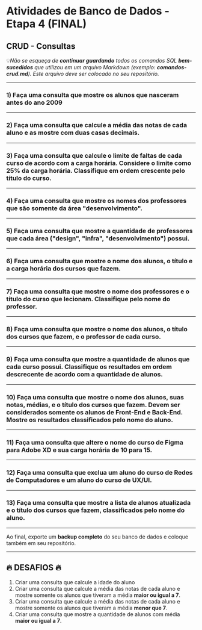 # Atividades de Banco de Dados - Etapa 4 (FINAL)

## CRUD - Consultas

💡*Não se esqueça de **continuar guardando** todos os comandos SQL **bem-sucedidos** que utilizou em um arquivo Markdown (exemplo: **comandos-crud.md**). Este arquivo deve ser colocado no seu repositório.*

---

### 1) Faça uma consulta que mostre os alunos que nasceram antes do ano 2009

---

### 2) Faça uma consulta que calcule a média das notas de cada aluno e as mostre com duas casas decimais.

---

### 3) Faça uma consulta que calcule o limite de faltas de cada curso de acordo com a carga horária. Considere o limite como 25% da carga horária. Classifique em ordem crescente pelo título do curso.

---

### 4) Faça uma consulta que mostre os nomes dos professores que são somente da área "desenvolvimento".

---

### 5) Faça uma consulta que mostre a quantidade de professores que cada área ("design", "infra", "desenvolvimento") possui.

---

### 6) Faça uma consulta que mostre o nome dos alunos, o título e a carga horária dos cursos que fazem.

---

### 7) Faça uma consulta que mostre o nome dos professores e o título do curso que lecionam. Classifique pelo nome do professor.

---

### 8) Faça uma consulta que mostre o nome dos alunos, o título dos cursos que fazem, e o professor de cada curso.

---

### 9) Faça uma consulta que mostre a quantidade de alunos que cada curso possui. Classifique os resultados em ordem descrecente de acordo com a quantidade de alunos.

---

### 10) Faça uma consulta que mostre o nome dos alunos, suas notas, médias, e o título dos cursos que fazem. Devem ser considerados somente os alunos de Front-End e Back-End. Mostre os resultados classificados pelo nome do aluno.

---

### 11) Faça uma consulta que altere o nome do curso de Figma para Adobe XD e sua carga horária de 10 para 15.

---

### 12) Faça uma consulta que exclua um aluno do curso de Redes de Computadores e um aluno do curso de UX/UI.

---

### 13) Faça uma consulta que mostre a lista de alunos atualizada e o título dos cursos que fazem, classificados pelo nome do aluno.

---

Ao final, exporte um **backup completo** do seu banco de dados e coloque também em seu repositório.

---

## 🔥 DESAFIOS 🔥

1) Criar uma consulta que calcule a idade do aluno
2) Criar uma consulta que calcule a média das notas de cada aluno e mostre somente os alunos que tiveram a média **maior ou igual a 7**.
3) Criar uma consulta que calcule a média das notas de cada aluno e mostre somente os alunos que tiveram a média **menor que 7**.
4) Criar uma consulta que mostre a quantidade de alunos com média **maior ou igual a 7**.